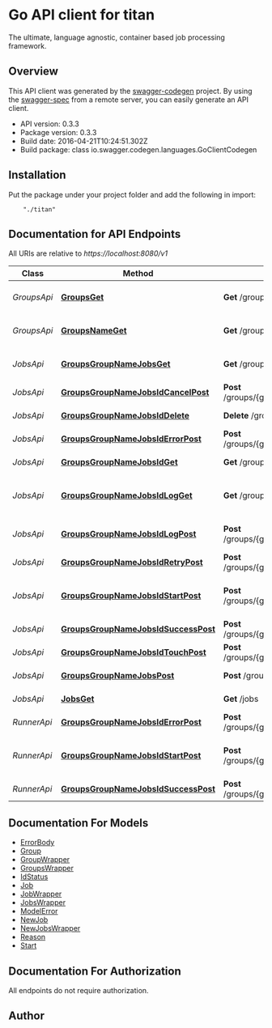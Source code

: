 # Go API client for titan

The ultimate, language agnostic, container based job processing framework.

## Overview
This API client was generated by the [swagger-codegen](https://github.com/swagger-api/swagger-codegen) project.  By using the [swagger-spec](https://github.com/swagger-api/swagger-spec) from a remote server, you can easily generate an API client.

- API version: 0.3.3
- Package version: 0.3.3
- Build date: 2016-04-21T10:24:51.302Z
- Build package: class io.swagger.codegen.languages.GoClientCodegen

## Installation
Put the package under your project folder and add the following in import:
```
    "./titan"
```

## Documentation for API Endpoints

All URIs are relative to *https://localhost:8080/v1*

Class | Method | HTTP request | Description
------------ | ------------- | ------------- | -------------
*GroupsApi* | [**GroupsGet**](docs/GroupsApi.md#groupsget) | **Get** /groups | Get all group names.
*GroupsApi* | [**GroupsNameGet**](docs/GroupsApi.md#groupsnameget) | **Get** /groups/{name} | Get information for a group.
*JobsApi* | [**GroupsGroupNameJobsGet**](docs/JobsApi.md#groupsgroupnamejobsget) | **Get** /groups/{group_name}/jobs | Get job list by group name.
*JobsApi* | [**GroupsGroupNameJobsIdCancelPost**](docs/JobsApi.md#groupsgroupnamejobsidcancelpost) | **Post** /groups/{group_name}/jobs/{id}/cancel | Cancel a job.
*JobsApi* | [**GroupsGroupNameJobsIdDelete**](docs/JobsApi.md#groupsgroupnamejobsiddelete) | **Delete** /groups/{group_name}/jobs/{id} | Delete the job.
*JobsApi* | [**GroupsGroupNameJobsIdErrorPost**](docs/JobsApi.md#groupsgroupnamejobsiderrorpost) | **Post** /groups/{group_name}/jobs/{id}/error | Mark job as failed.
*JobsApi* | [**GroupsGroupNameJobsIdGet**](docs/JobsApi.md#groupsgroupnamejobsidget) | **Get** /groups/{group_name}/jobs/{id} | Gets job by id
*JobsApi* | [**GroupsGroupNameJobsIdLogGet**](docs/JobsApi.md#groupsgroupnamejobsidlogget) | **Get** /groups/{group_name}/jobs/{id}/log | Get the log of a completed job.
*JobsApi* | [**GroupsGroupNameJobsIdLogPost**](docs/JobsApi.md#groupsgroupnamejobsidlogpost) | **Post** /groups/{group_name}/jobs/{id}/log | Send in a log for storage.
*JobsApi* | [**GroupsGroupNameJobsIdRetryPost**](docs/JobsApi.md#groupsgroupnamejobsidretrypost) | **Post** /groups/{group_name}/jobs/{id}/retry | Retry a job.
*JobsApi* | [**GroupsGroupNameJobsIdStartPost**](docs/JobsApi.md#groupsgroupnamejobsidstartpost) | **Post** /groups/{group_name}/jobs/{id}/start | Mark job as started, ie: status &#x3D; &#39;running&#39;
*JobsApi* | [**GroupsGroupNameJobsIdSuccessPost**](docs/JobsApi.md#groupsgroupnamejobsidsuccesspost) | **Post** /groups/{group_name}/jobs/{id}/success | Mark job as succeeded.
*JobsApi* | [**GroupsGroupNameJobsIdTouchPost**](docs/JobsApi.md#groupsgroupnamejobsidtouchpost) | **Post** /groups/{group_name}/jobs/{id}/touch | Extend job timeout.
*JobsApi* | [**GroupsGroupNameJobsPost**](docs/JobsApi.md#groupsgroupnamejobspost) | **Post** /groups/{group_name}/jobs | Enqueue Job
*JobsApi* | [**JobsGet**](docs/JobsApi.md#jobsget) | **Get** /jobs | Get next job.
*RunnerApi* | [**GroupsGroupNameJobsIdErrorPost**](docs/RunnerApi.md#groupsgroupnamejobsiderrorpost) | **Post** /groups/{group_name}/jobs/{id}/error | Mark job as failed.
*RunnerApi* | [**GroupsGroupNameJobsIdStartPost**](docs/RunnerApi.md#groupsgroupnamejobsidstartpost) | **Post** /groups/{group_name}/jobs/{id}/start | Mark job as started, ie: status &#x3D; &#39;running&#39;
*RunnerApi* | [**GroupsGroupNameJobsIdSuccessPost**](docs/RunnerApi.md#groupsgroupnamejobsidsuccesspost) | **Post** /groups/{group_name}/jobs/{id}/success | Mark job as succeeded.


## Documentation For Models

 - [ErrorBody](docs/ErrorBody.md)
 - [Group](docs/Group.md)
 - [GroupWrapper](docs/GroupWrapper.md)
 - [GroupsWrapper](docs/GroupsWrapper.md)
 - [IdStatus](docs/IdStatus.md)
 - [Job](docs/Job.md)
 - [JobWrapper](docs/JobWrapper.md)
 - [JobsWrapper](docs/JobsWrapper.md)
 - [ModelError](docs/ModelError.md)
 - [NewJob](docs/NewJob.md)
 - [NewJobsWrapper](docs/NewJobsWrapper.md)
 - [Reason](docs/Reason.md)
 - [Start](docs/Start.md)


## Documentation For Authorization

 All endpoints do not require authorization.


## Author



